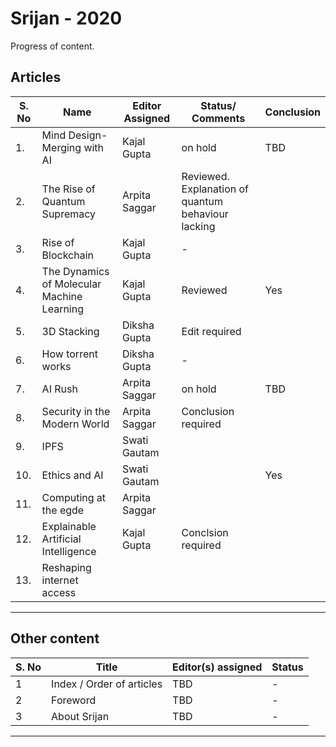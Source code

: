 # Srijan - 2020

Progress of content.

## Articles


| S. No | Name                                      | Editor Assigned |  Status/ Comments | Conclusion|
|------ |-------------------------------------------|---------------- |---------|-----------|
|1.     |Mind Design-Merging with AI                | Kajal Gupta     | on hold |  TBD |
|2.     |The Rise of Quantum Supremacy              | Arpita Saggar   |Reviewed. Explanation of quantum behaviour lacking |  |
|3.     |Rise of Blockchain                         | Kajal Gupta     |    -    ||
|4.     |The Dynamics of Molecular Machine Learning | Kajal Gupta     |Reviewed |  Yes|
|5.     |3D Stacking                                | Diksha Gupta    | Edit required ||
|6.     |How torrent works                          | Diksha Gupta    |    -    ||
|7.     |AI Rush                                    | Arpita Saggar   | on hold | TBD|
|8.     |Security in the Modern World               | Arpita Saggar   |Conclusion required ||
|9.     | IPFS                                      | Swati Gautam    |         ||
|10.    |Ethics and AI                              | Swati Gautam    |         |Yes|
|11.    |Computing at the egde                      | Arpita Saggar   |         ||
|12.    |Explainable Artificial Intelligence        | Kajal Gupta     |Conclsion required || 
|13.    |Reshaping internet access                  |                 |          

---

## Other content

| S. No | Title                     | Editor(s) assigned | Status |
| ----  | ------------------------- | ------------------ | ------ |
| 1     | Index / Order of articles | TBD                | -      |
| 2     | Foreword                  | TBD                | -      |
| 3     | About Srijan              | TBD                | -      |

---



